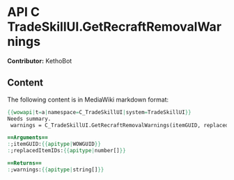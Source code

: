 # API C TradeSkillUI.GetRecraftRemovalWarnings

**Contributor:** KethoBot

## Content

The following content is in MediaWiki markdown format:

```mediawiki
{{wowapi|t=a|namespace=C_TradeSkillUI|system=TradeSkillUI}}
Needs summary.
 warnings = C_TradeSkillUI.GetRecraftRemovalWarnings(itemGUID, replacedItemIDs)

==Arguments==
:;itemGUID:{{apitype|WOWGUID}}
:;replacedItemIDs:{{apitype|number[]}}

==Returns==
:;warnings:{{apitype|string[]}}
```